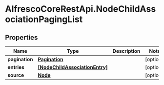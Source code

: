 # AlfrescoCoreRestApi.NodeChildAssociationPagingList

## Properties
Name | Type | Description | Notes
------------ | ------------- | ------------- | -------------
**pagination** | [**Pagination**](Pagination.md) |  | [optional] 
**entries** | [**[NodeChildAssociationEntry]**](NodeChildAssociationEntry.md) |  | [optional] 
**source** | [**Node**](Node.md) |  | [optional] 


